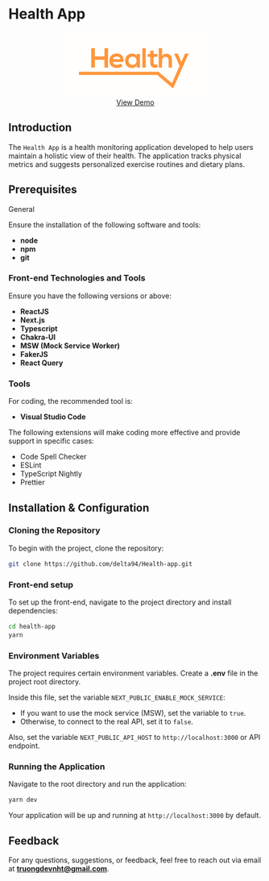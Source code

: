 # **Health App**

<div align="center">
  <a href="https://github.com/delta94/Health-app">
    <img src="public/logo.svg" alt="Logo">
  </a>
</div>

<div align="center">
  <a href="https://health-nslmvpmrt-delta94.vercel.app/">View Demo</a>
</div>

## Introduction

The `Health App` is a health monitoring application developed to help users maintain a holistic view of their health. The application tracks physical metrics and suggests personalized exercise routines and dietary plans.

## Prerequisites

General

Ensure the installation of the following software and tools:

- **node**
- **npm**
- **git**

### Front-end Technologies and Tools

Ensure you have the following versions or above:

- **ReactJS**
- **Next.js**
- **Typescript**
- **Chakra-UI**
- **MSW (Mock Service Worker)**
- **FakerJS**
- **React Query**

### Tools

For coding, the recommended tool is:

- **Visual Studio Code**

The following extensions will make coding more effective and provide support in specific cases:

- Code Spell Checker
- ESLint
- TypeScript Nightly
- Prettier

## Installation & Configuration

### Cloning the Repository

To begin with the project, clone the repository:

```bash
git clone https://github.com/delta94/Health-app.git
```

### Front-end setup

To set up the front-end, navigate to the project directory and install dependencies:

```bash
cd health-app
yarn
```

### Environment Variables

The project requires certain environment variables. Create a **.env** file in the project root directory.

Inside this file, set the variable `NEXT_PUBLIC_ENABLE_MOCK_SERVICE`:

- If you want to use the mock service (MSW), set the variable to `true`.
- Otherwise, to connect to the real API, set it to `false`.

Also, set the variable `NEXT_PUBLIC_API_HOST` to `http://localhost:3000` or API endpoint.

### Running the Application

Navigate to the root directory and run the application:

```bash
yarn dev
```

Your application will be up and running at `http://localhost:3000` by default.

## Feedback

For any questions, suggestions, or feedback, feel free to reach out via email at **truongdevnht@gmail.com**.
